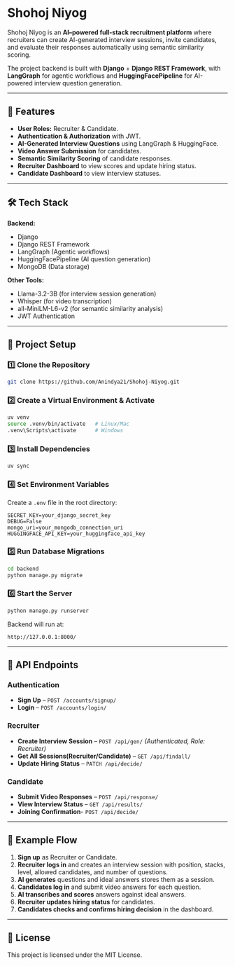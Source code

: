 # Shohoj Niyog

Shohoj Niyog is an **AI–powered full-stack recruitment platform** where recruiters can create AI-generated interview sessions, invite candidates, and evaluate their responses automatically using semantic similarity scoring.

The project backend is built with **Django** + **Django REST Framework**, with **LangGraph** for agentic workflows and **HuggingFacePipeline** for AI-powered interview question generation.

---

## 🚀 Features

- **User Roles:** Recruiter & Candidate.
- **Authentication & Authorization** with JWT.
- **AI-Generated Interview Questions** using LangGraph & HuggingFace.
- **Video Answer Submission** for candidates.
- **Semantic Similarity Scoring** of candidate responses.
- **Recruiter Dashboard** to view scores and update hiring status.
- **Candidate Dashboard** to view interview statuses.

---

## 🛠️ Tech Stack

**Backend:**
- Django
- Django REST Framework
- LangGraph (Agentic workflows)
- HuggingFacePipeline (AI question generation)
- MongoDB (Data storage)

**Other Tools:**
- Llama-3.2-3B (for interview session generation)
- Whisper (for video transcription)
- all-MiniLM-L6-v2 (for semantic similarity analysis)
- JWT Authentication
---

## 📂 Project Setup

### 1️⃣ Clone the Repository
```bash
git clone https://github.com/Anindya21/Shohoj-Niyog.git
```

### 2️⃣ Create a Virtual Environment & Activate
```bash
uv venv
source .venv/bin/activate   # Linux/Mac
.venv\Scripts\activate      # Windows
```

### 3️⃣ Install Dependencies
```bash
uv sync
```

### 4️⃣ Set Environment Variables
Create a `.env` file in the root directory:
```env
SECRET_KEY=your_django_secret_key
DEBUG=False
mongo_uri=your_mongodb_connection_uri
HUGGINGFACE_API_KEY=your_huggingface_api_key
```

### 5️⃣ Run Database Migrations
```bash
cd backend
python manage.py migrate
```

### 6️⃣ Start the Server
```bash
python manage.py runserver
```
Backend will run at:
```
http://127.0.0.1:8000/
```

---

## 🔗 API Endpoints

### Authentication
- **Sign Up** – `POST /accounts/signup/`
- **Login** – `POST /accounts/login/`

### Recruiter
- **Create Interview Session** – `POST /api/gen/` *(Authenticated, Role: Recruiter)*
- **Get All Sessions(Recruiter/Candidate)** – `GET /api/findall/`
- **Update Hiring Status** – `PATCH /api/decide/`

### Candidate
- **Submit Video Responses** – `POST /api/response/`
- **View Interview Status** – `GET /api/results/`
- **Joining Confirmation**- `POST /api/decide/`

---

## 📌 Example Flow

1. **Sign up** as Recruiter or Candidate.
2. **Recruiter logs in** and creates an interview session with position, stacks, level, allowed candidates, and number of questions.
3. **AI generates** questions and ideal answers stores them as a session.
4. **Candidates log in** and submit video answers for each question.
5. **AI transcribes and scores** answers against ideal answers.
6. **Recruiter updates hiring status** for candidates.
7. **Candidates checks and confirms hiring decision** in the dashboard.

---

## 📜 License
This project is licensed under the MIT License.


